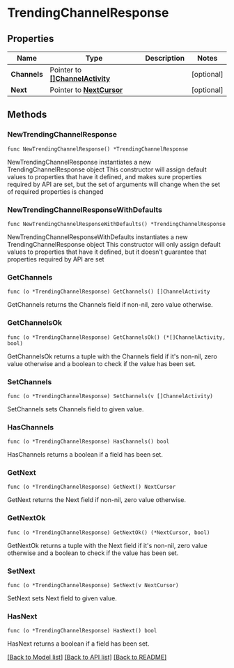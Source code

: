 # TrendingChannelResponse

## Properties

Name | Type | Description | Notes
------------ | ------------- | ------------- | -------------
**Channels** | Pointer to [**[]ChannelActivity**](ChannelActivity.md) |  | [optional] 
**Next** | Pointer to [**NextCursor**](NextCursor.md) |  | [optional] 

## Methods

### NewTrendingChannelResponse

`func NewTrendingChannelResponse() *TrendingChannelResponse`

NewTrendingChannelResponse instantiates a new TrendingChannelResponse object
This constructor will assign default values to properties that have it defined,
and makes sure properties required by API are set, but the set of arguments
will change when the set of required properties is changed

### NewTrendingChannelResponseWithDefaults

`func NewTrendingChannelResponseWithDefaults() *TrendingChannelResponse`

NewTrendingChannelResponseWithDefaults instantiates a new TrendingChannelResponse object
This constructor will only assign default values to properties that have it defined,
but it doesn't guarantee that properties required by API are set

### GetChannels

`func (o *TrendingChannelResponse) GetChannels() []ChannelActivity`

GetChannels returns the Channels field if non-nil, zero value otherwise.

### GetChannelsOk

`func (o *TrendingChannelResponse) GetChannelsOk() (*[]ChannelActivity, bool)`

GetChannelsOk returns a tuple with the Channels field if it's non-nil, zero value otherwise
and a boolean to check if the value has been set.

### SetChannels

`func (o *TrendingChannelResponse) SetChannels(v []ChannelActivity)`

SetChannels sets Channels field to given value.

### HasChannels

`func (o *TrendingChannelResponse) HasChannels() bool`

HasChannels returns a boolean if a field has been set.

### GetNext

`func (o *TrendingChannelResponse) GetNext() NextCursor`

GetNext returns the Next field if non-nil, zero value otherwise.

### GetNextOk

`func (o *TrendingChannelResponse) GetNextOk() (*NextCursor, bool)`

GetNextOk returns a tuple with the Next field if it's non-nil, zero value otherwise
and a boolean to check if the value has been set.

### SetNext

`func (o *TrendingChannelResponse) SetNext(v NextCursor)`

SetNext sets Next field to given value.

### HasNext

`func (o *TrendingChannelResponse) HasNext() bool`

HasNext returns a boolean if a field has been set.


[[Back to Model list]](../README.md#documentation-for-models) [[Back to API list]](../README.md#documentation-for-api-endpoints) [[Back to README]](../README.md)


